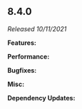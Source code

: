 ## 8.4.0

_Released 10/11/2021_

**Features:**

**Performance:**

**Bugfixes:**

**Misc:**

**Dependency Updates:**
